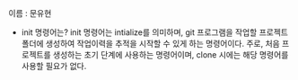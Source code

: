이름 : 문유현
- init 명령어는?
init 명령어는 intialize를 의미하며, git 프로그램을 작업할 프로젝트 폴더에 생성하여 작업이력을 추적을 시작할 수 있게 하는 명령어이다. 주로, 처음 프로젝트를 생성하는 초기 단계에 사용하는 명령어이며, clone 시에는 해당 명령어를 사용할 필요가 없다.


